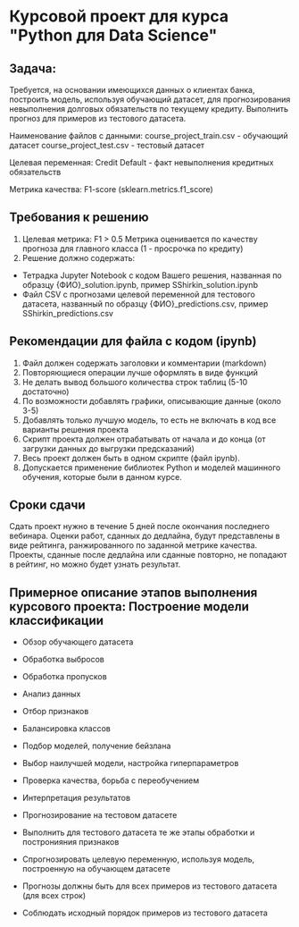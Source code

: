 # Курсовой проект для курса "Python для Data Science"

## Задача:
Требуется, на основании имеющихся данных о клиентах банка, построить модель, используя обучающий датасет, для прогнозирования невыполнения долговых обязательств по текущему кредиту. Выполнить прогноз для примеров из тестового датасета.

Наименование файлов с данными:
course_project_train.csv - обучающий датасет
course_project_test.csv - тестовый датасет

Целевая переменная: Credit Default - факт невыполнения кредитных обязательств

Метрика качества: F1-score (sklearn.metrics.f1_score)

## Требования к решению

1. Целевая метрика: F1 > 0.5
Метрика оценивается по качеству прогноза для главного класса (1 - просрочка по кредиту)
2. Решение должно содержать:
- Тетрадка Jupyter Notebook с кодом Вашего решения, названная по образцу {ФИО}_solution.ipynb, пример SShirkin_solution.ipynb
- Файл CSV с прогнозами целевой переменной для тестового датасета, названный по образцу {ФИО}_predictions.csv, пример SShirkin_predictions.csv

## Рекомендации для файла с кодом (ipynb)

1. Файл должен содержать заголовки и комментарии (markdown)
2. Повторяющиеся операции лучше оформлять в виде функций
3. Не делать вывод большого количества строк таблиц (5-10 достаточно)
4. По возможности добавлять графики, описывающие данные (около 3-5)
5. Добавлять только лучшую модель, то есть не включать в код все варианты решения проекта
6. Скрипт проекта должен отрабатывать от начала и до конца (от загрузки данных до выгрузки предсказаний)
7. Весь проект должен быть в одном скрипте (файл ipynb).
8. Допускается применение библиотек Python и моделей машинного обучения, которые были в данном курсе.

## Сроки сдачи

Cдать проект нужно в течение 5 дней после окончания последнего вебинара. Оценки работ, сданных до дедлайна, будут представлены в виде рейтинга, ранжированного по заданной метрике качества. Проекты, сданные после дедлайна или сданные повторно, не попадают в рейтинг, но можно будет узнать результат.

## Примерное описание этапов выполнения курсового проекта: Построение модели классификации

- Обзор обучающего датасета
- Обработка выбросов
- Обработка пропусков
- Анализ данных
- Отбор признаков
- Балансировка классов
- Подбор моделей, получение бейзлана
- Выбор наилучшей модели, настройка гиперпараметров
- Проверка качества, борьба с переобучением
- Интерпретация результатов
- Прогнозирование на тестовом датасете

- Выполнить для тестового датасета те же этапы обработки и постронияния признаков
- Спрогнозировать целевую переменную, используя модель, построенную на обучающем датасете
- Прогнозы должны быть для всех примеров из тестового датасета (для всех строк)
- Соблюдать исходный порядок примеров из тестового датасета
